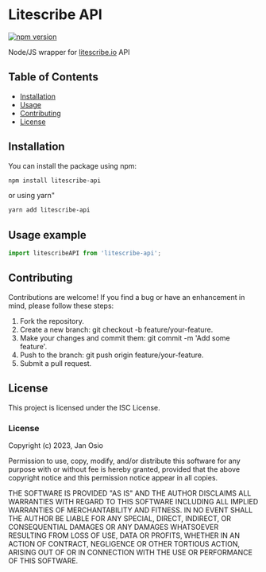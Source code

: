 # Litescribe API

[![npm version](https://img.shields.io/npm/v/litescribe-api.svg)](https://www.npmjs.com/package/litescribe-api)

Node/JS wrapper for [litescribe.io](https://litescribe.io/api#/) API

## Table of Contents

- [Installation](#installation)
- [Usage](#usage)
- [Contributing](#contributing)
- [License](#license)

## Installation

You can install the package using npm:

```bash
npm install litescribe-api
```

or using yarn"

```bash
yarn add litescribe-api
```

## Usage example

```javascript
import litescribeAPI from 'litescribe-api';
```

## Contributing
Contributions are welcome! If you find a bug or have an enhancement in mind, please follow these steps:

1. Fork the repository.
2. Create a new branch: git checkout -b feature/your-feature.
3. Make your changes and commit them: git commit -m 'Add some feature'.
4. Push to the branch: git push origin feature/your-feature.
5. Submit a pull request.

## License
This project is licensed under the ISC License.

### License

Copyright (c) 2023, Jan Osio

Permission to use, copy, modify, and/or distribute this software for any
purpose with or without fee is hereby granted, provided that the above
copyright notice and this permission notice appear in all copies.

THE SOFTWARE IS PROVIDED "AS IS" AND THE AUTHOR DISCLAIMS ALL WARRANTIES WITH
REGARD TO THIS SOFTWARE INCLUDING ALL IMPLIED WARRANTIES OF MERCHANTABILITY
AND FITNESS. IN NO EVENT SHALL THE AUTHOR BE LIABLE FOR ANY SPECIAL, DIRECT,
INDIRECT, OR CONSEQUENTIAL DAMAGES OR ANY DAMAGES WHATSOEVER RESULTING FROM
LOSS OF USE, DATA OR PROFITS, WHETHER IN AN ACTION OF CONTRACT, NEGLIGENCE OR
OTHER TORTIOUS ACTION, ARISING OUT OF OR IN CONNECTION WITH THE USE OR
PERFORMANCE OF THIS SOFTWARE.